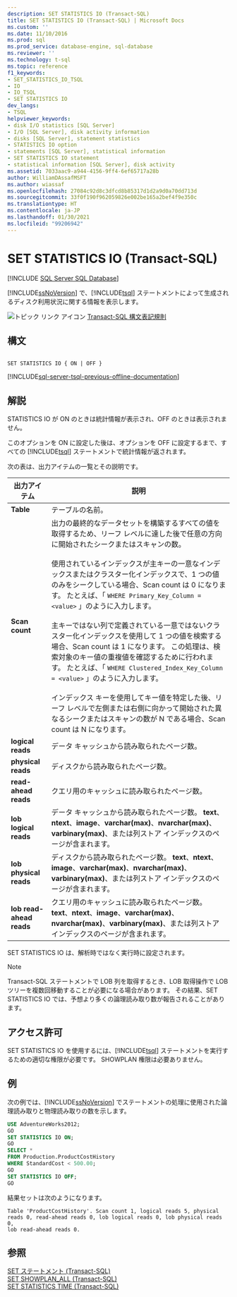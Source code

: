 ```yaml
---
description: SET STATISTICS IO (Transact-SQL)
title: SET STATISTICS IO (Transact-SQL) | Microsoft Docs
ms.custom: ''
ms.date: 11/10/2016
ms.prod: sql
ms.prod_service: database-engine, sql-database
ms.reviewer: ''
ms.technology: t-sql
ms.topic: reference
f1_keywords:
- SET_STATISTICS_IO_TSQL
- IO
- IO_TSQL
- SET STATISTICS IO
dev_langs:
- TSQL
helpviewer_keywords:
- disk I/O statistics [SQL Server]
- I/O [SQL Server], disk activity information
- disks [SQL Server], statement statistics
- STATISTICS IO option
- statements [SQL Server], statistical information
- SET STATISTICS IO statement
- statistical information [SQL Server], disk activity
ms.assetid: 7033aac9-a944-4156-9ff4-6ef65717a28b
author: WilliamDAssafMSFT
ms.author: wiassaf
ms.openlocfilehash: 27084c92d8c3dfcd8b85317d1d2a9d0a70dd713d
ms.sourcegitcommit: 33f0f190f962059826e002be165a2bef4f9e350c
ms.translationtype: HT
ms.contentlocale: ja-JP
ms.lasthandoff: 01/30/2021
ms.locfileid: "99206942"
---
```

# <a name="set-statistics-io-transact-sql"></a>SET STATISTICS IO (Transact-SQL)
[!INCLUDE [SQL Server SQL Database](../../includes/applies-to-version/sql-asdb.md)]

  [!INCLUDE[ssNoVersion](../../includes/ssnoversion-md.md)] で、[!INCLUDE[tsql](../../includes/tsql-md.md)] ステートメントによって生成されるディスク利用状況に関する情報を表示します。  
  
 ![トピック リンク アイコン](../../database-engine/configure-windows/media/topic-link.gif "トピック リンク アイコン") [Transact-SQL 構文表記規則](../../t-sql/language-elements/transact-sql-syntax-conventions-transact-sql.md)  
  
## <a name="syntax"></a>構文  
  
```syntaxsql
  
SET STATISTICS IO { ON | OFF }  
```  
  
[!INCLUDE[sql-server-tsql-previous-offline-documentation](../../includes/sql-server-tsql-previous-offline-documentation.md)]

## <a name="remarks"></a>解説
 STATISTICS IO が ON のときは統計情報が表示され、OFF のときは表示されません。   
  
 このオプションを ON に設定した後は、オプションを OFF に設定するまで、すべての [!INCLUDE[tsql](../../includes/tsql-md.md)] ステートメントで統計情報が返されます。  
  
 次の表は、出力アイテムの一覧とその説明です。  
  
|出力アイテム|説明|  
|-----------------|-------------|  
|**Table**|テーブルの名前。|  
|**Scan count**|出力の最終的なデータセットを構築するすべての値を取得するため、リーフ レベルに達した後で任意の方向に開始されたシークまたはスキャンの数。<br /><br /> 使用されているインデックスが主キーの一意なインデックスまたはクラスター化インデックスで、1 つの値のみをシークしている場合、Scan count は 0 になります。 たとえば、「 `WHERE Primary_Key_Column = <value>` 」のように入力します。<br /><br /> 主キーではない列で定義されている一意ではないクラスター化インデックスを使用して 1 つの値を検索する場合、Scan count は 1 になります。 この処理は、検索対象のキー値の重複値を確認するために行われます。 たとえば、「 `WHERE Clustered_Index_Key_Column = <value>` 」のように入力します。<br /><br /> インデックス キーを使用してキー値を特定した後、リーフ レベルで左側または右側に向かって開始された異なるシークまたはスキャンの数が N である場合、Scan count は N になります。|  
|**logical reads**|データ キャッシュから読み取られたページ数。|  
|**physical reads**|ディスクから読み取られたページ数。|  
|**read-ahead reads**|クエリ用のキャッシュに読み取られたページ数。|  
|**lob logical reads**|データ キャッシュから読み取られたページ数。 **text**、**ntext**、**image**、**varchar(max)**、**nvarchar(max)**、**varbinary(max)**、または列ストア インデックスのページが含まれます。|  
|**lob physical reads**|ディスクから読み取られたページ数。 **text**、**ntext**、**image**、**varchar(max)**、**nvarchar(max)**、**varbinary(max)**、または列ストア インデックスのページが含まれます。|  
|**lob read-ahead reads**|クエリ用のキャッシュに読み取られたページ数。 **text**、**ntext**、**image**、**varchar(max)**、**nvarchar(max)**、**varbinary(max)**、または列ストア インデックスのページが含まれます。|

 SET STATISTICS IO は、解析時ではなく実行時に設定されます。

> [!NOTE]  
> Transact-SQL ステートメントで LOB 列を取得するとき、LOB 取得操作で LOB ツリーを複数回移動することが必要になる場合があります。 その結果、SET STATISTICS IO では、予想より多くの論理読み取り数が報告されることがあります。

## <a name="permissions"></a>アクセス許可  
 SET STATISTICS IO を使用するには、[!INCLUDE[tsql](../../includes/tsql-md.md)] ステートメントを実行するための適切な権限が必要です。 SHOWPLAN 権限は必要ありません。  
  
## <a name="examples"></a>例  
 次の例では、[!INCLUDE[ssNoVersion](../../includes/ssnoversion-md.md)] でステートメントの処理に使用された論理読み取りと物理読み取りの数を示します。  
  
```sql
USE AdventureWorks2012;  
GO         
SET STATISTICS IO ON;  
GO  
SELECT *   
FROM Production.ProductCostHistory  
WHERE StandardCost < 500.00;  
GO  
SET STATISTICS IO OFF;  
GO  
```  
  
 結果セットは次のようになります。  
  
```  
Table 'ProductCostHistory'. Scan count 1, logical reads 5, physical   
reads 0, read-ahead reads 0, lob logical reads 0, lob physical reads 0,   
lob read-ahead reads 0.  
```  
  
## <a name="see-also"></a>参照  
 [SET ステートメント &#40;Transact-SQL&#41;](../../t-sql/statements/set-statements-transact-sql.md)   
 [SET SHOWPLAN_ALL &#40;Transact-SQL&#41;](../../t-sql/statements/set-showplan-all-transact-sql.md)   
 [SET STATISTICS TIME &#40;Transact-SQL&#41;](../../t-sql/statements/set-statistics-time-transact-sql.md)  
  
  
